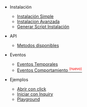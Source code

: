 * Instalación

  * [Instalación Simple](simple.md)
  * [Instalacion Avanzada](advanced.md)
  * [Generar Script Instalación](install-script.md)

* API

  * [Metodos disponibles](publicapi.md)

* Eventos

  * [Eventos Temporales](apievents.md)
  * [Eventos Comportamiento <sup style="color:red">(nuevo)<sup>](apibox.md)

* Ejemplos

  * [Abrir con click](example1.md)
  * [Iniciar con Inquiry](example2.md)
  * [Playground](playground.md)
